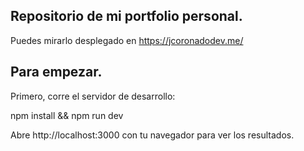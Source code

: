 ## Repositorio de mi portfolio personal.

Puedes mirarlo desplegado en https://jcoronadodev.me/ 

## Para empezar.

Primero, corre el servidor de desarrollo:

npm install && npm run dev

Abre http://localhost:3000 con tu navegador para ver los resultados.
